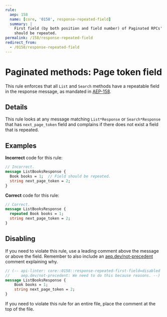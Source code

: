 ```yaml
---
rule:
  aep: 158
  name: [core, '0158', response-repeated-field]
  summary: |
    First field (by both position and field number) of Paginated RPCs' response
    should be repeated.
permalink: /158/response-repeated-field
redirect_from:
  - /0158/response-repeated-field
---
```


# Paginated methods: Page token field

This rule enforces that all `List` and `Search` methods have a repeatable field
in the response message, as mandated in [AEP-158][].

## Details

This rule looks at any message matching `List*Response` or `Search*Response`
that has `next_page_token` field and complains if there does not exist a field that is repeated.

## Examples

**Incorrect** code for this rule:

```proto
// Incorrect.
message ListBooksResponse {
  Book books = 1;  // Field should be repeated.
  string next_page_token = 2;
}
```

**Correct** code for this rule:

```proto
// Correct.
message ListBooksResponse {
  repeated Book books = 1;
  string next_page_token = 2;
}
```

## Disabling

If you need to violate this rule, use a leading comment above the message or
above the field. Remember to also include an [aep.dev/not-precedent][] comment
explaining why.

```proto
// (-- api-linter: core::0158::response-repeated-first-field=disabled
//     aep.dev/not-precedent: We need to do this because reasons. --)
message ListBooksResponse {
    Book books = 1;
    string next_page_token = 2;
}
```

If you need to violate this rule for an entire file, place the comment at the
top of the file.

[aep-158]: https://aep.dev/158
[aep.dev/not-precedent]: https://aep.dev/not-precedent
